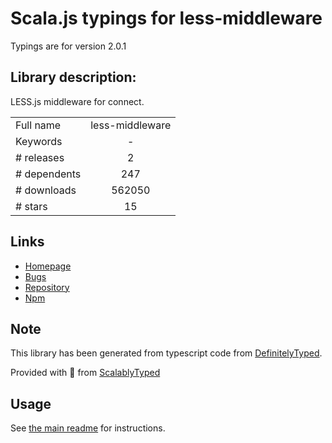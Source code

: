 
# Scala.js typings for less-middleware

Typings are for version 2.0.1

## Library description:
LESS.js middleware for connect.

|                    |                 |
| ------------------ | :-------------: |
| Full name          | less-middleware |
| Keywords           | - |
| # releases         | 2 |
| # dependents       | 247 |
| # downloads        | 562050 |
| # stars            | 15 |

## Links
- [Homepage](https://github.com/emberfeather/less.js-middleware#readme)
- [Bugs](https://github.com/emberfeather/less.js-middleware/issues)
- [Repository](https://github.com/emberfeather/less.js-middleware)
- [Npm](https://www.npmjs.com/package/less-middleware)
    


## Note
This library has been generated from typescript code from [DefinitelyTyped](https://definitelytyped.org).

Provided with :purple_heart: from [ScalablyTyped](https://github.com/oyvindberg/ScalablyTyped)

## Usage
See [the main readme](../../readme.md) for instructions.


